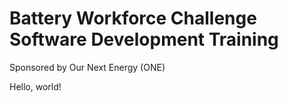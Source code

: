 # Battery Workforce Challenge Software Development Training

Sponsored by Our Next Energy (ONE)

Hello, world!
